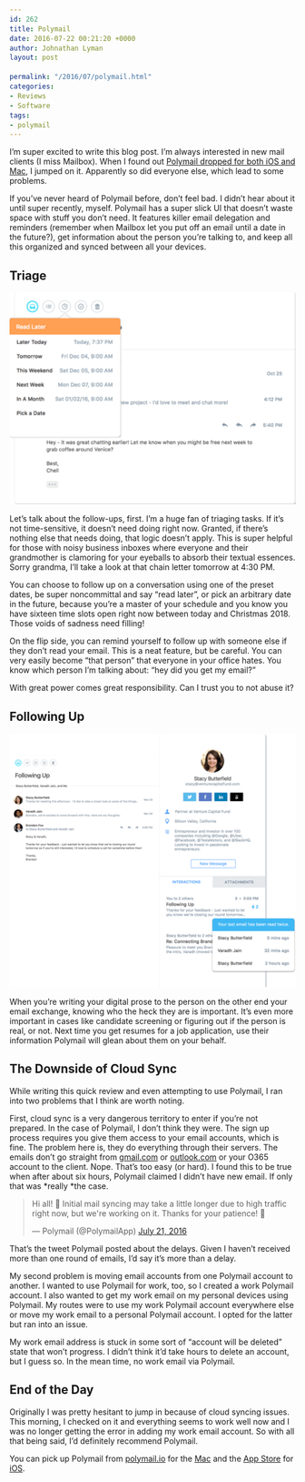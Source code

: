 ```yaml
---
id: 262
title: Polymail
date: 2016-07-22 00:21:20 +0000
author: Johnathan Lyman
layout: post

permalink: "/2016/07/polymail.html"
categories:
- Reviews
- Software
tags:
- polymail
---
```

I’m super excited to write this blog post. I’m always interested in new mail clients (I miss Mailbox). When I found out [Polymail dropped for both iOS and Mac](http://venturebeat.com/2016/07/20/polymail-launches-app-to-make-email-more-productive/), I jumped on it. Apparently so did everyone else, which lead to some problems.

If you’ve never heard of Polymail before, don’t feel bad. I didn’t hear about it until super recently, myself. Polymail has a super slick UI that doesn’t waste space with stuff you don’t need. It features killer email delegation and reminders (remember when Mailbox let you put off an email until a date in the future?), get information about the person you’re talking to, and keep all this organized and synced between all your devices.

## Triage

[![](/assets/images/2016/07/DesktopReadLater.png?resize=525%2C388&ssl=1)](/assets/images/2016/07/DesktopReadLater.png?ssl=1)

Let’s talk about the follow-ups, first. I’m a huge fan of triaging tasks. If it’s not time-sensitive, it doesn’t need doing right now. Granted, if there’s nothing else that needs doing, that logic doesn’t apply. This is super helpful for those with noisy business inboxes where everyone and their grandmother is clamoring for your eyeballs to absorb their textual essences. Sorry grandma, I’ll take a look at that chain letter tomorrow at 4:30 PM.

You can choose to follow up on a conversation using one of the preset dates, be super noncommittal and say “read later”, or pick an arbitrary date in the future, because you’re a master of your schedule and you know you have sixteen time slots open right now between today and Christmas 2018. Those voids of sadness need filling!

On the flip side, you can remind yourself to follow up with someone else if they don’t read your email. This is a neat feature, but be careful. You can very easily become “that person” that everyone in your office hates. You know which person I’m talking about: “hey did you get my email?”

With great power comes great responsibility. Can I trust you to not abuse it?

## Following Up

[![](/assets/images/2016/07/Desktop-Profile-2.png?resize=525%2C465&ssl=1)](/assets/images/2016/07/Desktop-Profile-2.png?ssl=1)

When you’re writing your digital prose to the person on the other end your email exchange, knowing who the heck they are is important. It’s even more important in cases like candidate screening or figuring out if the person is real, or not. Next time you get resumes for a job application, use their information Polymail will glean about them on your behalf.

## The Downside of Cloud Sync

While writing this quick review and even attempting to use Polymail, I ran into two problems that I think are worth noting.

First, cloud sync is a very dangerous territory to enter if you’re not prepared. In the case of Polymail, I don’t think they were. The sign up process requires you give them access to your email accounts, which is fine. The problem here is, they do everything through their servers. The emails don’t go straight from [gmail.com](http://gmail.com) or [outlook.com](http://outlook.com) or your O365 account to the client. Nope. That’s too easy (or hard). I found this to be true when after about six hours, Polymail claimed I didn’t have new email. If only that was \*really \*the case.

> Hi all! 👋 Initial mail syncing may take a little longer due to high traffic right now, but we're working on it. Thanks for your patience! 💌
> 
> — Polymail (@PolymailApp) [July 21, 2016](https://twitter.com/PolymailApp/status/756193319152066560)

That’s the tweet Polymail posted about the delays. Given I haven’t received more than one round of emails, I’d say it’s more than a delay.

My second problem is moving email accounts from one Polymail account to another. I wanted to use Polymail for work, too, so I created a work Polymail account. I also wanted to get my work email on my personal devices using Polymail. My routes were to use my work Polymail account everywhere else or move my work email to a personal Polymail account. I opted for the latter but ran into an issue.

My work email address is stuck in some sort of “account will be deleted” state that won’t progress. I didn’t think it’d take hours to delete an account, but I guess so. In the mean time, no work email via Polymail.

## End of the Day

Originally I was pretty hesitant to jump in because of cloud syncing issues. This morning, I checked on it and everything seems to work well now and I was no longer getting the error in adding my work email account. So with all that being said, I’d definitely recommend Polymail.

You can pick up Polymail from [polymail.io](https://polymail.io) for the [Mac](https://polymail.io) and the [App Store](https://itunes.apple.com/app/id1082058386) for [iOS](https://itunes.apple.com/app/id1082058386).